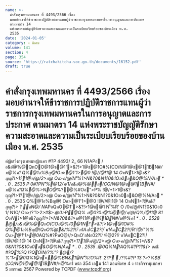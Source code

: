 ```yaml
---
name: >-
  คำสั่งกรุงเทพมหานคร ที่ 4493/2566 เรื่อง
  มอบอำนาจให้ข้าราชการปฏิบัติราชการแทนผู้ว่าราชการกรุงเทพมหานครในการอนุญาตและการประกาศ
  ตามมาตรา 14
  แห่งพระราชบัญญัติรักษาความสะอาดและความเป็นระเบียบเรียบร้อยของบ้านเมือง พ.ศ.
  2535
date: '2024-01-05'
category: ง พิเศษ
volume: 141
section: 4
page: 354
source: 'https://ratchakitcha.soc.go.th/documents/16152.pdf'
draft: true
---
```


# คำสั่งกรุงเทพมหานคร ที่ 4493/2566 เรื่อง มอบอำนาจให้ข้าราชการปฏิบัติราชการแทนผู้ว่าราชการกรุงเทพมหานครในการอนุญาตและการประกาศ ตามมาตรา 14 แห่งพระราชบัญญัติรักษาความสะอาดและความเป็นระเบียบเรียบร้อยของบ้านเมือง พ.ศ. 2535

คํ@ส?่งกรุงเทพมห@นคร #?P 4493/ 2_ 66 N1APอ /อ&อํ@%@QหOO@1@ช@1'>&?!>1@ช@1O#%(CO/N@1@ช@11BN#*/ห@%ค1 Q%@1อ%Bญ@!Oล>@1'1>@0 !@//@!1@ 14 OหN*1>1@ช&?ญญ?!>1?1@ค/@/2>อ@ Oล>ค/@/N'็%1>N&?0&N1?0&1Oอ0อ&O@%N/Aอ * . 0 . 2535 P 0#?PN'็%@12/ค/1/อ&อํ@%@อ(CO/N@1@ช@11BN#*/ห@%ค1Q%@%>NO@*%?@%#Oอ">P% !@/*1>1@ช&?ญญ?!>1?1@ค/@/2>อ@ Oล>ค/@/N'็%1>N&?0&N1?0&1Oอ0อ&O@%N/Aอ * . 0 . 2535 Q%@1อ%Bญ@! Oล>@1'1>@0 !@//@!1@ 14 OหN*1>1@ช&?ญญ?!> ? ลN@/ N*APอQหO@1'>&?!>1@ช@1 N'็%R' O /0ค/@/N1?0&1Oอ0 1/ N1O/ Oล>/?'1>2>#$>.@*0>P@Q% อ@0?0อํ@%@!@/ค/@/Q%/@!1@ 81 OหN*1>1@ช&?ญญ?!>1>N&?0&&1>ห@11@ช@11BN#*/ห@%ค1 * . 0 . 2528 @/อ&อํ@%@QหO(COอํ@%/0@1N!'>&?!>1@ช@1O#% Q%@1อ%Bญ@!QหO%ํ@&/%2?!/์ ห1Aอ)C2?!/์ ห1AอC2?!/์R'!@/"%% Oล>@1'1>@0*AQ%#?PหO@//>QหO'ลNอ02?!/์ %ํ@2?!/์ ห1AอC2?!/์ !@//@!1@ 14 OหN*1>1@ช&?ญญ?!>1?1@ค/@/2>อ@ Oล>ค/@/N'็%1>N&?0&N1?0&1Oอ0อ&O@%N/Aอ * . 0 . 2535 .@0Q%N!*AQ%#?P1?&(> ชอ& #?Q%?Q !?QO!N/?%"? @/?%'1>@0Q%1@ช>@%BN&1@N'็%!O%R' 2?P  /?%#?P 13 $?%/@ค/ * . 0 . 2_`` ช?ชช@!> 2>#$>*?%$B์ (CO/N@1@ช@11BN#*/ห@%ค1 หน้า 354 เลม 141 ตอนพิเศษ 4 ง ราชกิจจานุเบกษา 5 มกราคม 2567 Powered by TCPDF (www.tcpdf.org)
